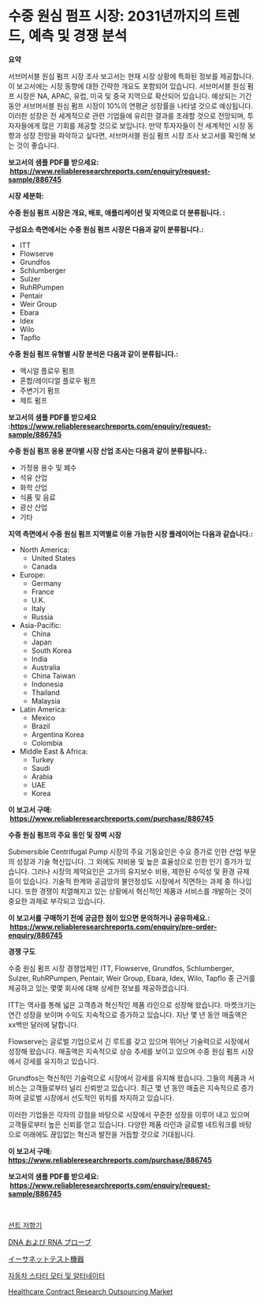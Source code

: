 <p><h1>수중 원심 펌프 시장: 2031년까지의 트렌드, 예측 및 경쟁 분석</h1></p><p><strong>요약</strong></p>
<p><p>서브머서블 원심 펌프 시장 조사 보고서는 현재 시장 상황에 특화된 정보를 제공합니다. 이 보고서에는 시장 동향에 대한 간략한 개요도 포함되어 있습니다. 서브머서블 원심 펌프 시장은 NA, APAC, 유럽, 미국 및 중국 지역으로 확산되어 있습니다. 예상되는 기간 동안 서브머서블 원심 펌프 시장이 10%의 연평균 성장률을 나타낼 것으로 예상됩니다. 이러한 성장은 전 세계적으로 관련 기업들에 유리한 결과를 초래할 것으로 전망되며, 투자자들에게 많은 기회를 제공할 것으로 보입니다. 만약 투자자들이 전 세계적인 시장 동향과 성장 전망을 파악하고 싶다면, 서브머서블 원심 펌프 시장 조사 보고서를 확인해 보는 것이 좋습니다.</p></p>
<p><strong>보고서의 샘플 PDF를 받으세요: &nbsp;<a href="https://www.reliableresearchreports.com/enquiry/request-sample/886745">https://www.reliableresearchreports.com/enquiry/request-sample/886745</a></strong></p>
<p><strong>시장 세분화:</strong></p>
<p><strong> 수중 원심 펌프 시장은 개요, 배포, 애플리케이션 및 지역으로 더 분류됩니다. :</strong></p>
<p><strong>구성요소 측면에서는 수중 원심 펌프 시장은 다음과 같이 분류됩니다.:</strong></p>
<p><ul><li>ITT</li><li>Flowserve</li><li>Grundfos</li><li>Schlumberger</li><li>Sulzer</li><li>RuhRPumpen</li><li>Pentair</li><li>Weir Group</li><li>Ebara</li><li>Idex</li><li>Wilo</li><li>Tapflo</li></ul></p>
<p><strong> 수중 원심 펌프 유형별 시장 분석은 다음과 같이 분류됩니다.:</strong></p>
<p><ul><li>액시얼 플로우 펌프</li><li>혼합/레이디얼 플로우 펌프</li><li>주변기기 펌프</li><li>제트 펌프</li></ul></p>
<p><strong>보고서의 샘플 PDF를 받으세요 :<a href="https://www.reliableresearchreports.com/enquiry/request-sample/886745">https://www.reliableresearchreports.com/enquiry/request-sample/886745</a></strong></p>
<p><strong> 수중 원심 펌프 응용 분야별 시장 산업 조사는 다음과 같이 분류됩니다.:</strong></p>
<p><ul><li>가정용 용수 및 폐수</li><li>석유 산업</li><li>화학 산업</li><li>식품 및 음료</li><li>광산 산업</li><li>기타</li></ul></p>
<p><strong>지역 측면에서 수중 원심 펌프 지역별로 이용 가능한 시장 플레이어는 다음과 같습니다.:</strong></p>
<p><ul>
    <li>
        North America:
        <ul>
            <li>United States</li>
            <li>Canada</li>
        </ul>
    </li>
    <li>
        Europe:
        <ul>
            <li>Germany</li>
            <li>France</li>
            <li>U.K.</li>
            <li>Italy</li>
            <li>Russia</li>
        </ul>
    </li>
    <li>
        Asia-Pacific:
        <ul>
            <li>China</li>
            <li>Japan</li>
            <li>South Korea</li>
            <li>India</li>
            <li>Australia</li>
            <li>China Taiwan</li>
            <li>Indonesia</li>
            <li>Thailand</li>
            <li>Malaysia</li>
        </ul>
    </li>
    <li>
        Latin America:
        <ul>
            <li>Mexico</li>
            <li>Brazil</li>
            <li>Argentina Korea</li>
            <li>Colombia</li>
        </ul>
    </li>
    <li>
        Middle East & Africa:
        <ul>
            <li>Turkey</li>
            <li>Saudi</li>
            <li>Arabia</li>
            <li>UAE</li>
            <li>Korea</li>
        </ul>
    </li>
    </ul></p>
<p><strong>이 보고서 구매: &nbsp;<a href="https://www.reliableresearchreports.com/purchase/886745">https://www.reliableresearchreports.com/purchase/886745</a></strong></p>
<p><strong>수중 원심 펌프의 주요 동인 및 장벽 시장</strong></p>
<p><p>Submersible Centrifugal Pump 시장의 주요 기동요인은 수요 증가로 인한 산업 부문의 성장과 기술 혁신입니다. 그 외에도 저비용 및 높은 효율성으로 인한 인기 증가가 있습니다. 그러나 시장의 제약요인은 고가의 유지보수 비용, 제한된 수익성 및 환경 규제 등이 있습니다. 기술적 한계와 공급망의 불안정성도 시장에서 직면하는 과제 중 하나입니다. 또한 경쟁이 치열해지고 있는 상황에서 혁신적인 제품과 서비스를 개발하는 것이 중요한 과제로 부각되고 있습니다.</p></p>
<p><strong>이 보고서를 구매하기 전에 궁금한 점이 있으면 문의하거나 공유하세요.: &nbsp;<a href="https://www.reliableresearchreports.com/enquiry/pre-order-enquiry/886745">https://www.reliableresearchreports.com/enquiry/pre-order-enquiry/886745</a></strong></p>
<p><strong>경쟁 구도</strong></p>
<p><p>수중 원심 펌프 시장 경쟁업체인 ITT, Flowserve, Grundfos, Schlumberger, Sulzer, RuhRPumpen, Pentair, Weir Group, Ebara, Idex, Wilo, Tapflo 중 근거를 제공하고 있는 몇몇 회사에 대해 상세한 정보를 제공하겠습니다. </p><p>ITT는 역사를 통해 넓은 고객층과 혁신적인 제품 라인으로 성장해 왔습니다. 마켓크기는 연간 성장을 보이며 수익도 지속적으로 증가하고 있습니다. 지난 몇 년 동안 매출액은 xx백만 달러에 달합니다. </p><p>Flowserve는 글로벌 기업으로서 긴 루트를 갖고 있으며 뛰어난 기술력으로 시장에서 성장해 왔습니다. 매출액은 지속적으로 상승 추세를 보이고 있으며 수중 원심 펌프 시장에서 강세를 유지하고 있습니다. </p><p>Grundfos는 혁신적인 기술력으로 시장에서 강세를 유지해 왔습니다. 그들의 제품과 서비스는 고객들로부터 널리 신뢰받고 있습니다. 최근 몇 년 동안 매출은 지속적으로 증가하며 글로벌 시장에서 선도적인 위치를 차지하고 있습니다. </p><p>이러한 기업들은 각자의 강점을 바탕으로 시장에서 꾸준한 성장을 이루어 내고 있으며 고객들로부터 높은 신뢰를 얻고 있습니다. 다양한 제품 라인과 글로벌 네트워크를 바탕으로 미래에도 끊임없는 혁신과 발전을 거듭할 것으로 기대됩니다.</p></p>
<p><strong>이 보고서 구매: &nbsp; <a href="https://www.reliableresearchreports.com/purchase/886745">https://www.reliableresearchreports.com/purchase/886745</a></strong></p>
<p><strong>보고서의 샘플 PDF를 받으세요: &nbsp;<a href="https://www.reliableresearchreports.com/enquiry/request-sample/886745">https://www.reliableresearchreports.com/enquiry/request-sample/886745</a></strong><strong></strong></p>
<p>&nbsp;</p>
<p><p><a href="https://medium.com/@flower89678/%EC%83%8C%ED%8A%B8-%EC%A0%80%ED%95%AD%EC%8B%9C%EC%9E%A5-%EC%8B%9C%EC%9E%A5-%EC%A0%90%EC%9C%A0%EC%9C%A8-%EC%8B%9C%EC%9E%A5-%ED%8A%B8%EB%A0%8C%EB%93%9C-%EB%B0%8F-%EB%AF%B8%EB%9E%98-%EC%84%B1%EC%9E%A5-%ED%83%90%EC%83%89-9c831b2b1984">션트 저항기</a></p><p><a href="https://medium.com/@gustavorn8776xcc/dna%E3%81%8A%E3%82%88%E3%81%B3rna%E3%83%97%E3%83%AD%E3%83%BC%E3%83%96%E5%B8%82%E5%A0%B4%E8%AA%BF%E6%9F%BB%E3%83%AC%E3%83%9D%E3%83%BC%E3%83%88-%E3%81%9D%E3%81%AE%E6%AD%B4%E5%8F%B2%E3%81%A8%E4%BA%88%E6%B8%AC-2024%E5%B9%B4%E3%81%8B%E3%82%892031%E5%B9%B4%E3%81%BE%E3%81%A7-d5de76df7a4a">DNA および RNA プローブ</a></p><p><a href="https://github.com/zoetazuur/Market-Research-Report-List-1/blob/main/765309317446.md">イーサネットテスト機器</a></p><p><a href="https://medium.com/@mehereenadusoye/%EC%9E%90%EB%8F%99%EC%B0%A8-%EC%8A%A4%ED%83%80%ED%84%B0-%EB%AA%A8%ED%84%B0%EC%99%80-%EB%B0%9C%EC%A0%84%EA%B8%B0-%EC%8B%9C%EC%9E%A5-%EB%B6%84%EC%84%9D-%EA%B7%B8-cagr-%EC%8B%9C%EC%9E%A5-%EC%84%B8%EB%B6%84%ED%99%94-%EB%B0%8F-%EC%A0%84-%EC%84%B8%EA%B3%84-%EC%82%B0%EC%97%85-%EA%B0%9C%EC%9A%94-8e5e527062de">자동차 스타터 모터 및 알터네이터</a></p><p><a href="https://www.linkedin.com/pulse/healthcare-contract-research-outsourcing-market-size-share-global-fufme?trackingId=euF6TPQ%2BlZFucB29Ixo9Ug%3D%3D">Healthcare Contract Research Outsourcing Market</a></p></p>